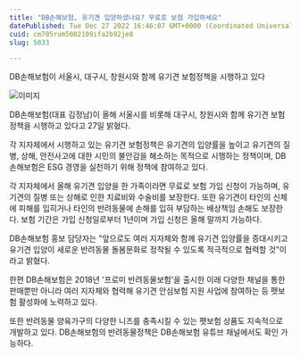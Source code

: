 ```yaml
---
title: "DB손해보험, 유기견 입양하셨나요? 무료로 보험 가입하세요"
datePublished: Tue Dec 27 2022 16:46:07 GMT+0000 (Coordinated Universal Time)
cuid: cm705rum5002109ifa2b92je8
slug: 5033

---
```



DB손해보험이 서울시, 대구시, 창원시와 함께 유기견 보험정책을 시행하고 있다

![이미지](https://cdn.hashnode.com/res/hashnode/image/upload/v1739258782444/90a1f0bf-374d-4784-a34c-d9e43e637acc.jpeg)

DB손해보험(대표 김정남)이 올해 서울시를 비롯해 대구시, 창원시와 함께 유기견 보험정책을 시행하고 있다고 27일 밝혔다.

각 지자체에서 시행하고 있는 유기견 보험정책은 유기견의 입양률을 높이고 유기견의 질병, 상해, 안전사고에 대한 시민의 불안감을 해소하는 목적으로 시행하는 정책이며, DB손해보험은 ESG 경영을 실천하기 위해 정책에 참여하고 있다.

각 지자체에서 올해 유기견 입양을 한 가족이라면 무료로 보험 가입 신청이 가능하며, 유기견의 질병 또는 상해로 인한 치료비와 수술비를 보장한다. 또한 유기견이 타인의 신체에 피해를 입히거나 타인의 반려동물에 손해를 입혀 부담하는 배상책임 손해도 보장한다. 보험 기간은 가입 신청일로부터 1년이며 가입 신청은 올해 말까지 가능하다.

DB손해보험 홍보 담당자는 "앞으로도 여러 지자체와 함께 유기견 입양률을 증대시키고 유기견 입양이 새로운 반려동물 돌봄문화로 정착될 수 있도록 적극적으로 협력할 것"이라고 밝혔다.

한편 DB손해보험은 2018년 '프로미 반려동물보험'을 출시한 이래 다양한 채널을 통한 판매뿐만 아니라 여러 지자체와 협력해 유기견 안심보험 지원 사업에 참여하는 등 펫보험 활성화에 노력하고 있다.

또한 반려동물 양육가구의 다양한 니즈를 충족시킬 수 있는 펫보험 상품도 지속적으로 개발하고 있다. DB손해보험의 반려동물정책은 DB손해보험 유튜브 채널에서도 확인 가능하다.